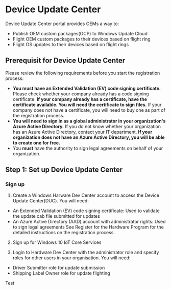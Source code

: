 # Device Update Center
Device Update Center portal provides OEMs a way to:

- Publish OEM custom packages(OCP) to Windows Update Cloud
- Flight OEM custom packages to their devices based on flight ring
- Flight OS updates to their devices based on flight rings

## Prerequisit for Device Update Center
Please review the following requirements before you start the registration process:

- **You must have an Extended Validation (EV) code signing certificate.** Please check whether your company already has a code signing certificate. **If your company already has a certificate, have the certificate available. You will need the certificate to sign files.** If your company does not have a certificate, you will need to buy one as part of the registration process.
- **You will need to sign in as a global administrator in your organization's Azure Active Directory.** If you do not know whether your organization has an Azure Active Directory, contact your IT department. **If your organization does not have an Azure Active Directory, you will be able to create one for free.**
- You **must** have the authority to sign legal agreements on behalf of your organization.

## Step 1: Set up Device Update Center
### Sign up
1. Create a Windows Harware Dev Center account to access the Device Update Center(DUC). You will need:

  - An Extended Validation (EV) code signing certificate: Used to validate the update cab file submitted for updates
  - An Azure Active Directory (AAD) account with administrator rights: Used to sign legal agreements
See Register for the Hardware Program for the detailed instructions on the registration process.

2. Sign up for Windows 10 IoT Core Services

3. Login to Hardware Dev Center with the administrator role and specify roles for other users in your organisation. You will need:

- Driver Submitter role for update submission
- Shipping Label Owner role for update flighting

Test
